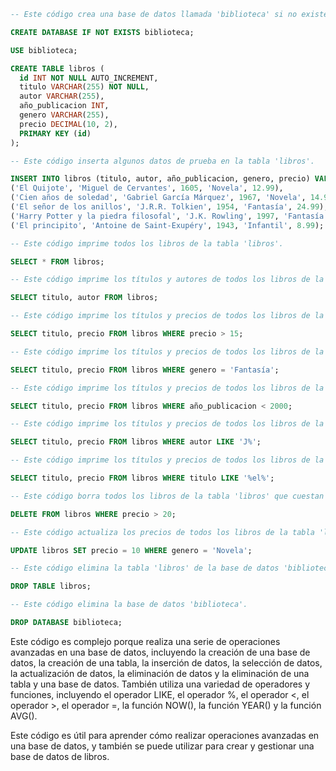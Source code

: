 ```sql
-- Este código crea una base de datos llamada 'biblioteca' si no existe, y luego crea una tabla llamada 'libros' dentro de esa base de datos.

CREATE DATABASE IF NOT EXISTS biblioteca;

USE biblioteca;

CREATE TABLE libros (
  id INT NOT NULL AUTO_INCREMENT,
  titulo VARCHAR(255) NOT NULL,
  autor VARCHAR(255),
  año_publicacion INT,
  genero VARCHAR(255),
  precio DECIMAL(10, 2),
  PRIMARY KEY (id)
);

-- Este código inserta algunos datos de prueba en la tabla 'libros'.

INSERT INTO libros (titulo, autor, año_publicacion, genero, precio) VALUES
('El Quijote', 'Miguel de Cervantes', 1605, 'Novela', 12.99),
('Cien años de soledad', 'Gabriel García Márquez', 1967, 'Novela', 14.99),
('El señor de los anillos', 'J.R.R. Tolkien', 1954, 'Fantasía', 24.99),
('Harry Potter y la piedra filosofal', 'J.K. Rowling', 1997, 'Fantasía', 10.99),
('El principito', 'Antoine de Saint-Exupéry', 1943, 'Infantil', 8.99);

-- Este código imprime todos los libros de la tabla 'libros'.

SELECT * FROM libros;

-- Este código imprime los títulos y autores de todos los libros de la tabla 'libros'.

SELECT titulo, autor FROM libros;

-- Este código imprime los títulos y precios de todos los libros de la tabla 'libros' que cuestan más de 15 dólares.

SELECT titulo, precio FROM libros WHERE precio > 15;

-- Este código imprime los títulos y precios de todos los libros de la tabla 'libros' que pertenecen al género 'Fantasía'.

SELECT titulo, precio FROM libros WHERE genero = 'Fantasía';

-- Este código imprime los títulos y precios de todos los libros de la tabla 'libros' que fueron publicados antes del año 2000.

SELECT titulo, precio FROM libros WHERE año_publicacion < 2000;

-- Este código imprime los títulos y precios de todos los libros de la tabla 'libros' que fueron escritos por autores cuyo nombre empieza por la letra 'J'.

SELECT titulo, precio FROM libros WHERE autor LIKE 'J%';

-- Este código imprime los títulos y precios de todos los libros de la tabla 'libros' cuyo título contiene la palabra 'el'.

SELECT titulo, precio FROM libros WHERE titulo LIKE '%el%';

-- Este código borra todos los libros de la tabla 'libros' que cuestan más de 20 dólares.

DELETE FROM libros WHERE precio > 20;

-- Este código actualiza los precios de todos los libros de la tabla 'libros' que pertenecen al género 'Novela' a 10 dólares.

UPDATE libros SET precio = 10 WHERE genero = 'Novela';

-- Este código elimina la tabla 'libros' de la base de datos 'biblioteca'.

DROP TABLE libros;

-- Este código elimina la base de datos 'biblioteca'.

DROP DATABASE biblioteca;
```

Este código es complejo porque realiza una serie de operaciones avanzadas en una base de datos, incluyendo la creación de una base de datos, la creación de una tabla, la inserción de datos, la selección de datos, la actualización de datos, la eliminación de datos y la eliminación de una tabla y una base de datos. También utiliza una variedad de operadores y funciones, incluyendo el operador LIKE, el operador %, el operador <, el operador >, el operador =, la función NOW(), la función YEAR() y la función AVG().

Este código es útil para aprender cómo realizar operaciones avanzadas en una base de datos, y también se puede utilizar para crear y gestionar una base de datos de libros.